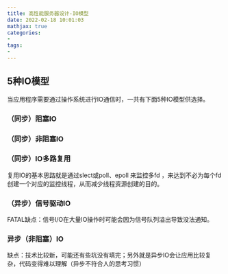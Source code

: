 ```yaml
---
title: 高性能服务器设计-IO模型
date: 2022-02-18 10:01:03
mathjax: true
categories:
- 
tags: 
- 
---
```


## 5种IO模型

当应用程序需要通过操作系统进行IO通信时，一共有下面5种IO模型供选择。

### （同步）阻塞IO

### （同步）非阻塞IO

### （同步）IO多路复用

复用IO的基本思路就是通过slect或poll、epoll 来监控多fd ，来达到不必为每个fd创建一个对应的监控线程，从而减少线程资源创建的目的。


### （异步）信号驱动IO

FATAL缺点：信号I/O在大量IO操作时可能会因为信号队列溢出导致没法通知。

### 异步（非阻塞）IO

缺点：技术比较新，可能还有些坑没有填完；另外就是异步IO会让应用比较复杂，代码变得难以理解（异步不符合人的思考习惯）
